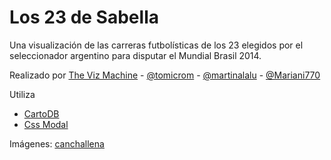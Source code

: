 # Los 23 de Sabella
Una visualización de las carreras futbolísticas de los 23 elegidos por el seleccionador argentino para disputar el Mundial Brasil 2014.

Realizado por [The Viz Machine](http://twitter.com/thevizmachine) - [@tomicrom](https://twitter.com/tomicrom) - [@martinalalu](https://twitter.com/martinalalu) - [@Mariani770](https://twitter.com/Mariani770)

Utiliza
* [CartoDB](http://cartodb.com)
* [Css Modal](http://drublic.github.io/css-modal/)

Imágenes: [canchallena](http://canchallena.lanacion.com.ar/)
